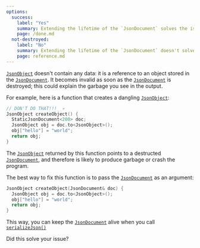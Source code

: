 ```yaml
---
options:
  success:
    label: "Yes"
    summary: Extending the lifetime of the `JsonDocument` solves the issue
    page: /done.md
  not-destroyed:
    label: "No"
    summary: Extending the lifetime of the `JsonDocument` doesn't solve the issue
    page: reference.md
---
```


[`JsonObject`](/v7/api/jsonobject/) doesn't contain any data: it is a reference to an object stored in the [`JsonDocument`](/v7/api/jsondocument/). It becomes invalid as soon as the [`JsonDocument`](/v7/api/jsondocument/) is destroyed; this could explain the garbage you see in the output.

For example, here is a function that creates a dangling [`JsonObject`](/v7/api/jsonobject/):

```c++
// DON'T DO THAT!!!  💀
JsonObject createObject() {
  StaticJsonDocument<200> doc;
  JsonObject obj = doc.to<JsonObject>();
  obj["hello"] = "world";
  return obj;
}
```

The [`JsonObject`](/v7/api/jsonobject/) returned by this function points to a destructed [`JsonDocument`](/v7/api/jsondocument/), and therefore is likely to produce garbage or crash the program.

The best way to fix this function is to pass the [`JsonDocument`](/v7/api/jsondocument/) as an argument:

```c++
JsonObject createObject(JsonDocument& doc) {
  JsonObject obj = doc.to<JsonObject>();
  obj["hello"] = "world";
  return obj;
}
```

This way, you can keep the [`JsonDocument`](/v7/api/jsondocument/) alive when you call [`serializeJson()`](/v7/api/json/serializejson/)

Did this solve your issue?
